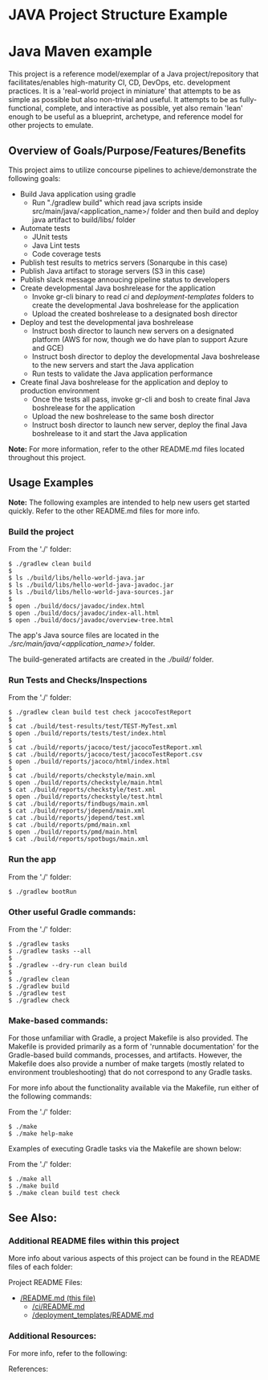 # JAVA Project Structure Example

# Java Maven example

This project is a reference model/exemplar of a Java project/repository
that facilitates/enables high-maturity CI, CD, DevOps, etc. development practices.
It is a 'real-world project in miniature' that attempts to be as simple as possible but also non-trivial and useful.
It attempts to be as fully-functional, complete, and interactive as possible,
yet also remain 'lean' enough to be useful as a blueprint, archetype, and reference model for other projects to emulate.


## Overview of Goals/Purpose/Features/Benefits

This project aims to utilize concourse pipelines to achieve/demonstrate the following goals:

- Build Java application using gradle
    - Run "./gradlew build" which read java scripts inside src/main/java/<application_name>/ folder and then build and deploy java artifact to build/libs/ folder
- Automate tests
    - JUnit tests
    - Java Lint tests
    - Code coverage tests
- Publish test results to metrics servers (Sonarqube in this case)
- Publish Java artifact to storage servers (S3 in this case)
- Publish slack message annoucing pipeline status to developers
- Create developmental Java boshrelease for the application
    - Invoke gr-cli binary to read *ci* and *deployment-templates* folders to create the developmental Java boshrelease for the application
    - Upload the created boshrelease to a designated bosh director
- Deploy and test the developmental java boshrelease
    - Instruct bosh director to launch new servers on a designated platform (AWS for now, though we do have plan to support Azure and GCE)
    - Instruct bosh director to deploy the developmental Java boshrelease to the new servers and start the Java application
    - Run tests to validate the Java application performance
- Create final Java boshrelease for the application and deploy to production environment
    - Once the tests all pass, invoke gr-cli and bosh to create final Java boshrelease for the application
    - Upload the new boshrelease to the same bosh director
    - Instruct bosh director to launch new server, deploy the final Java boshrelease to it and start the Java application

**Note:** For more information, refer to the other README.md files located throughout this project.


## Usage Examples

**Note:** The following examples are intended to help new users get started quickly.
Refer to the other README.md files for more info.

### Build the project

From the './' folder:
```
$ ./gradlew clean build
$
$ ls ./build/libs/hello-world-java.jar
$ ls ./build/libs/hello-world-java-javadoc.jar
$ ls ./build/libs/hello-world-java-sources.jar
$
$ open ./build/docs/javadoc/index.html
$ open ./build/docs/javadoc/index-all.html
$ open ./build/docs/javadoc/overview-tree.html
```

The app's Java source files are located in the
*./src/main/java/<application_name>/* folder.

The build-generated artifacts are created in the *./build/* folder.


### Run Tests and Checks/Inspections

From the './' folder:
```
$ ./gradlew clean build test check jacocoTestReport
$
$ cat ./build/test-results/test/TEST-MyTest.xml
$ open ./build/reports/tests/test/index.html
$
$ cat ./build/reports/jacoco/test/jacocoTestReport.xml
$ cat ./build/reports/jacoco/test/jacocoTestReport.csv
$ open ./build/reports/jacoco/html/index.html
$
$ cat ./build/reports/checkstyle/main.xml
$ open ./build/reports/checkstyle/main.html
$ cat ./build/reports/checkstyle/test.xml
$ open ./build/reports/checkstyle/test.html
$ cat ./build/reports/findbugs/main.xml
$ cat ./build/reports/jdepend/main.xml
$ cat ./build/reports/jdepend/test.xml
$ cat ./build/reports/pmd/main.xml
$ open ./build/reports/pmd/main.html
$ cat ./build/reports/spotbugs/main.xml
```


### Run the app

From the './' folder:
```
$ ./gradlew bootRun
```

### Other useful Gradle commands:

From the './' folder:
```
$ ./gradlew tasks
$ ./gradlew tasks --all
$
$ ./gradlew --dry-run clean build
$
$ ./gradlew clean
$ ./gradlew build
$ ./gradlew test
$ ./gradlew check
```

### Make-based commands:

For those unfamiliar with Gradle, a project Makefile is also provided.
The Makefile is provided primarily as a form of 'runnable documentation'
for the Gradle-based build commands, processes, and artifacts.
However, the Makefile does also provide a number of make targets
(mostly related to environment troubleshooting)
that do not correspond to any Gradle tasks.

For more info about the functionality available via the Makefile,
run either of the following commands:

From the './' folder:
```
$ ./make
$ ./make help-make
```

Examples of executing Gradle tasks via the Makefile are shown below:

From the './' folder:
```
$ ./make all
$ ./make build
$ ./make clean build test check
```


## See Also:


### Additional README files within this project

More info about various aspects of this project can be found in the README files of each folder:

Project README Files:
- [/README.md (this file)](./README.md)
    - [/ci/README.md](./ci/README.md)
    - [/deployment_templates/README.md](./deployment_templates/README.md)


### Additional Resources:

For more info, refer to the following:

References:

